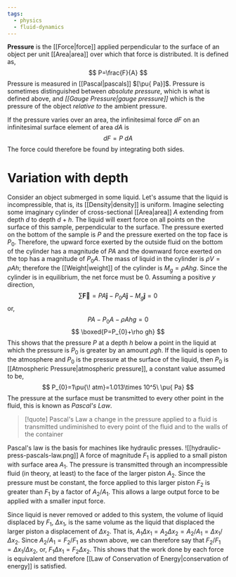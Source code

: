 ```yaml
---
tags:
  - physics
  - fluid-dynamics
---
```

**Pressure** is the [[Force|force]] applied perpendicular to the surface of an object per unit [[Area|area]] over which that force is distributed. It is defined as,
$$
P=\frac{F}{A}
$$
Pressure is measured in [[Pascal|pascals]] $[\pu{ Pa}]$. Pressure is sometimes distinguished between *absolute pressure*, which is what is defined above, and *[[Gauge Pressure|gauge pressure]]* which is the pressure of the object *relative to* the ambient pressure.

If the pressure varies over an area, the infinitesimal force $dF$ on an infinitesimal surface element of area $dA$ is
$$
dF=P\ dA
$$
The force could therefore be found by integrating both sides.
# Variation with depth
Consider an object submerged in some liquid. Let's assume that the liquid is incompressible, that is, its [[Density|density]] is uniform. Imagine selecting some imaginary cylinder of cross-sectional [[Area|area]] $A$ extending from depth $d$ to depth $d+h$. The liquid will exert force on all points on the surface of this sample, perpendicular to the surface. The pressure exerted on the bottom of the sample is $P$ and the pressure exerted on the top face is $P_{0}$. Therefore, the upward force exerted by the outside fluid on the bottom of the cylinder has a magnitude of $PA$ and the downward force exerted on the top has a magnitude of $P_{0}A$. The mass of liquid in the cylinder is $\rho V=\rho Ah$; therefore the [[Weight|weight]] of the cylinder is $M_{g}=\rho Ahg$. Since the cylinder is in equilibrium, the net force must be $0$. Assuming a positive $y$ direction,
$$
\sum \mathbf{\vec{F}}=PA\mathbf{\hat{j}}-P_{0}A\mathbf{\hat{j}}-M_{g}\mathbf{\hat{j}}=0
$$
or,
$$
PA-P_{0}A-\rho Ahg=0
$$
$$
\boxed{P=P_{0}+\rho gh}
$$
This shows that the pressure $P$ at a depth $h$ below a point in the liquid at which the pressure is $P_{0}$ is greater by an amount $\rho gh$. If the liquid is open to the atmosphere and $P_{0}$ is the pressure at the surface of the liquid, then $P_{0}$ is [[Atmospheric Pressure|atmospheric pressure]], a constant value assumed to be,
$$
P_{0}=1\pu{\! atm}=1.013\times 10^5\ \pu{ Pa}
$$
The pressure at the surface must be transmitted to every other point in the fluid, this is known as *Pascal's Law*.

>[!quote] Pascal's Law
>a change in the pressure applied to a fluid is transmitted undiminished to every point of the fluid and to the walls of the container
>

Pascal's law is the basis for machines like hydraulic presses. 
![[hydraulic-press-pascals-law.png]]
A force of magnitude $F_{1}$ is applied to a small piston with surface area $A_{1}$. The pressure is transmitted through an incompressible fluid (in theory, at least) to the face of the larger piston $A_{2}$. Since the pressure must be constant, the force applied to this larger piston $F_{2}$ is greater than $F_{1}$ by a factor of ${A_{2}}/{A_{1}}$. This allows a large output force to be applied with a smaller input force.

Since liquid is never removed or added to this system, the volume of liquid displaced by $F_{1}$, $\Delta x_{1}$, is the same volume as the liquid that displaced the larger piston a displacement of $\Delta x_{2}$. That is, $A_{1}\Delta x_{1}=A_{2}\Delta x_{2}=A_{2}/A_{1}=\Delta x_1/\Delta x_{2}$. Since $A_{2}/A_{1}=F_{2}/F_{1}$ as shown above, we can therefore say that $F_{2}/F_{1}=\Delta x_{1}/\Delta x_{2}$, or, $F_{1}\Delta x_{1}=F_{2}\Delta x_{2}$. This shows that the work done by each force is equivalent and therefore [[Law of Conservation of Energy|conservation of energy]] is satisfied.